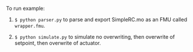 To run example:

1. ``$ python parser.py`` to parse and export SimpleRC.mo as an FMU called ``wrapper.fmu``.

2. ``$ python simulate.py`` to simulate no overwriting, then overwrite of setpoint, then overwrite of actuator.
